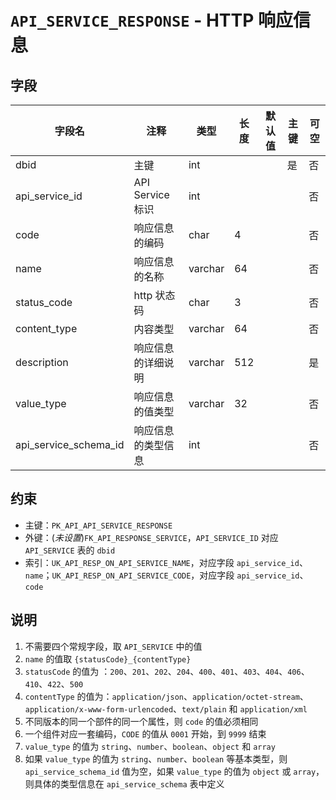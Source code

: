 # `API_SERVICE_RESPONSE` - HTTP 响应信息

## 字段

| 字段名                | 注释               | 类型    | 长度 | 默认值 | 主键 | 可空 |
| --------------------- | ------------------ | ------- | ---- | ------ | ---- | ---- |
| dbid                  | 主键               | int     |      |        | 是   | 否   |
| api_service_id        | API Service 标识   | int     |      |        |      | 否   |
| code                  | 响应信息的编码     | char    | 4    |        |      | 否   |
| name                  | 响应信息的名称     | varchar | 64   |        |      | 否   |
| status_code            | http 状态码        | char    | 3    |        |      | 否   |
| content_type           | 内容类型           | varchar | 64   |        |      | 否   |
| description           | 响应信息的详细说明 | varchar | 512  |        |      | 是   |
| value_type            | 响应信息的值类型   | varchar | 32   |        |      | 否   |
| api_service_schema_id | 响应信息的类型信息 | int     |      |        |      | 否   |

## 约束

* 主键：`PK_API_API_SERVICE_RESPONSE`
* 外键：(*未设置*)`FK_API_RESPONSE_SERVICE`，`API_SERVICE_ID` 对应 `API_SERVICE` 表的 `dbid`
* 索引：`UK_API_RESP_ON_API_SERVICE_NAME`，对应字段 `api_service_id`、`name`；`UK_API_RESP_ON_API_SERVICE_CODE`，对应字段 `api_service_id`、`code`

## 说明

1. 不需要四个常规字段，取 `API_SERVICE` 中的值
2. `name` 的值取 `{statusCode}_{contentType}`
3. `statusCode` 的值为 ：`200`、`201`、`202`、`204`、`400`、`401`、`403`、`404`、`406`、`410`、`422`、`500`
4. `contentType` 的值为：`application/json`、`application/octet-stream`、`application/x-www-form-urlencoded`、`text/plain` 和 `application/xml`
5. 不同版本的同一个部件的同一个属性，则 `code` 的值必须相同
6. 一个组件对应一套编码，`CODE` 的值从 `0001` 开始，到 `9999` 结束
7. `value_type` 的值为 `string`、`number`、`boolean`、`object` 和 `array`
8. 如果 `value_type` 的值为 `string`、`number`、`boolean` 等基本类型，则 `api_service_schema_id` 值为空，如果 `value_type` 的值为 `object` 或 `array`，则具体的类型信息在 `api_service_schema` 表中定义